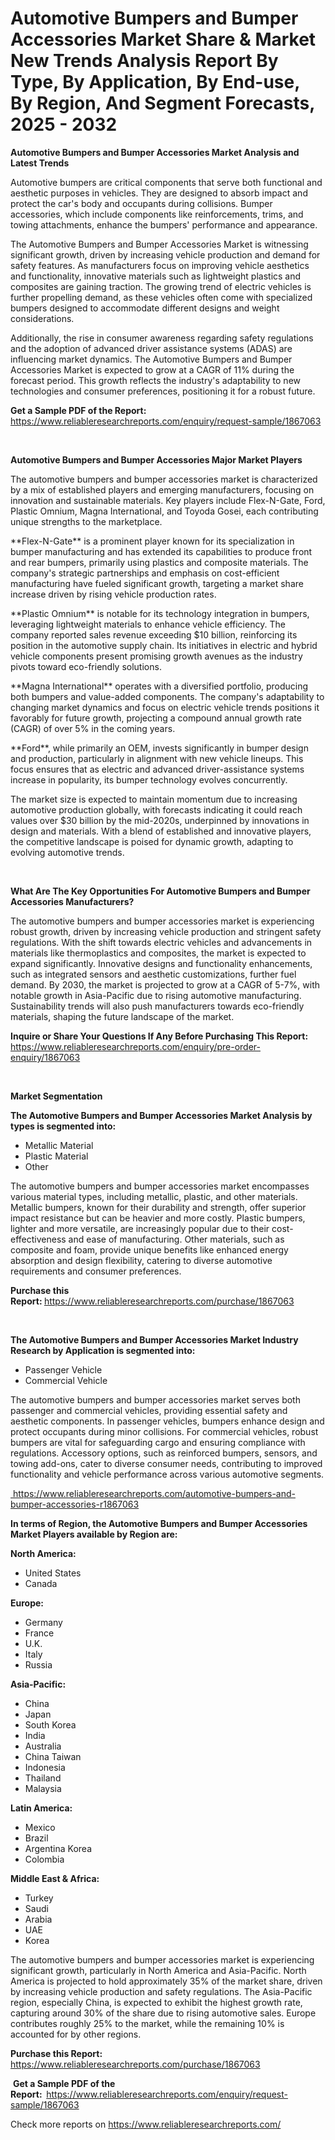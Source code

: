 <p><h1>Automotive Bumpers and Bumper Accessories Market Share & Market New Trends Analysis Report By Type, By Application, By End-use, By Region, And Segment Forecasts, 2025 - 2032</h1></p><p><strong>Automotive Bumpers and Bumper Accessories Market Analysis and Latest Trends</strong></p>
<p><p>Automotive bumpers are critical components that serve both functional and aesthetic purposes in vehicles. They are designed to absorb impact and protect the car's body and occupants during collisions. Bumper accessories, which include components like reinforcements, trims, and towing attachments, enhance the bumpers' performance and appearance.</p><p>The Automotive Bumpers and Bumper Accessories Market is witnessing significant growth, driven by increasing vehicle production and demand for safety features. As manufacturers focus on improving vehicle aesthetics and functionality, innovative materials such as lightweight plastics and composites are gaining traction. The growing trend of electric vehicles is further propelling demand, as these vehicles often come with specialized bumpers designed to accommodate different designs and weight considerations.</p><p>Additionally, the rise in consumer awareness regarding safety regulations and the adoption of advanced driver assistance systems (ADAS) are influencing market dynamics. The Automotive Bumpers and Bumper Accessories Market is expected to grow at a CAGR of 11% during the forecast period. This growth reflects the industry's adaptability to new technologies and consumer preferences, positioning it for a robust future.</p></p>
<p><strong>Get a Sample PDF of the Report:&nbsp;</strong> <a href="https://www.reliableresearchreports.com/enquiry/request-sample/1867063?utm_campaign=2009&utm_medium=2&utm_source=Github&utm_content=ia&utm_term=13022025&utm_id=automotive-bumpers-and-bumper-accessories">https://www.reliableresearchreports.com/enquiry/request-sample/1867063</a></p>
<p>&nbsp;</p>
<p><strong>Automotive Bumpers and Bumper Accessories Major Market Players</strong></p>
<p><p>The automotive bumpers and bumper accessories market is characterized by a mix of established players and emerging manufacturers, focusing on innovation and sustainable materials. Key players include Flex-N-Gate, Ford, Plastic Omnium, Magna International, and Toyoda Gosei, each contributing unique strengths to the marketplace.</p><p>**Flex-N-Gate** is a prominent player known for its specialization in bumper manufacturing and has extended its capabilities to produce front and rear bumpers, primarily using plastics and composite materials. The company's strategic partnerships and emphasis on cost-efficient manufacturing have fueled significant growth, targeting a market share increase driven by rising vehicle production rates.</p><p>**Plastic Omnium** is notable for its technology integration in bumpers, leveraging lightweight materials to enhance vehicle efficiency. The company reported sales revenue exceeding $10 billion, reinforcing its position in the automotive supply chain. Its initiatives in electric and hybrid vehicle components present promising growth avenues as the industry pivots toward eco-friendly solutions.</p><p>**Magna International** operates with a diversified portfolio, producing both bumpers and value-added components. The company's adaptability to changing market dynamics and focus on electric vehicle trends positions it favorably for future growth, projecting a compound annual growth rate (CAGR) of over 5% in the coming years.</p><p>**Ford**, while primarily an OEM, invests significantly in bumper design and production, particularly in alignment with new vehicle lineups. This focus ensures that as electric and advanced driver-assistance systems increase in popularity, its bumper technology evolves concurrently.</p><p>The market size is expected to maintain momentum due to increasing automotive production globally, with forecasts indicating it could reach values over $30 billion by the mid-2020s, underpinned by innovations in design and materials. With a blend of established and innovative players, the competitive landscape is poised for dynamic growth, adapting to evolving automotive trends.</p></p>
<p>&nbsp;</p>
<p><strong>What Are The Key Opportunities For Automotive Bumpers and Bumper Accessories Manufacturers?</strong></p>
<p><p>The automotive bumpers and bumper accessories market is experiencing robust growth, driven by increasing vehicle production and stringent safety regulations. With the shift towards electric vehicles and advancements in materials like thermoplastics and composites, the market is expected to expand significantly. Innovative designs and functionality enhancements, such as integrated sensors and aesthetic customizations, further fuel demand. By 2030, the market is projected to grow at a CAGR of 5-7%, with notable growth in Asia-Pacific due to rising automotive manufacturing. Sustainability trends will also push manufacturers towards eco-friendly materials, shaping the future landscape of the market.</p></p>
<p><strong>Inquire or Share Your Questions If Any Before Purchasing This Report:</strong> <a href="https://www.reliableresearchreports.com/enquiry/pre-order-enquiry/1867063?utm_campaign=2009&utm_medium=2&utm_source=Github&utm_content=ia&utm_term=13022025&utm_id=automotive-bumpers-and-bumper-accessories">https://www.reliableresearchreports.com/enquiry/pre-order-enquiry/1867063</a></p>
<p>&nbsp;</p>
<p><strong>Market Segmentation</strong></p>
<p><strong>The Automotive Bumpers and Bumper Accessories Market Analysis by types is segmented into:</strong></p>
<p><ul><li>Metallic Material</li><li>Plastic Material</li><li>Other</li></ul></p>
<p><p>The automotive bumpers and bumper accessories market encompasses various material types, including metallic, plastic, and other materials. Metallic bumpers, known for their durability and strength, offer superior impact resistance but can be heavier and more costly. Plastic bumpers, lighter and more versatile, are increasingly popular due to their cost-effectiveness and ease of manufacturing. Other materials, such as composite and foam, provide unique benefits like enhanced energy absorption and design flexibility, catering to diverse automotive requirements and consumer preferences.</p></p>
<p><strong>Purchase this Report:&nbsp;</strong><a href="https://www.reliableresearchreports.com/purchase/1867063?utm_campaign=2009&utm_medium=2&utm_source=Github&utm_content=ia&utm_term=13022025&utm_id=automotive-bumpers-and-bumper-accessories">https://www.reliableresearchreports.com/purchase/1867063</a></p>
<p>&nbsp;</p>
<p><strong>The Automotive Bumpers and Bumper Accessories Market Industry Research by Application is segmented into:</strong></p>
<p><ul><li>Passenger Vehicle</li><li>Commercial Vehicle</li></ul></p>
<p><p>The automotive bumpers and bumper accessories market serves both passenger and commercial vehicles, providing essential safety and aesthetic components. In passenger vehicles, bumpers enhance design and protect occupants during minor collisions. For commercial vehicles, robust bumpers are vital for safeguarding cargo and ensuring compliance with regulations. Accessory options, such as reinforced bumpers, sensors, and towing add-ons, cater to diverse consumer needs, contributing to improved functionality and vehicle performance across various automotive segments.</p></p>
<p><a href="https://www.reliableresearchreports.com/automotive-bumpers-and-bumper-accessories-r1867063?utm_campaign=2009&utm_medium=2&utm_source=Github&utm_content=ia&utm_term=13022025&utm_id=automotive-bumpers-and-bumper-accessories">&nbsp;https://www.reliableresearchreports.com/automotive-bumpers-and-bumper-accessories-r1867063</a></p>
<p><strong>In terms of Region, the Automotive Bumpers and Bumper Accessories Market Players available by Region are:</strong></p>
<p>
    <p> <strong> North America: </strong>
        <ul>
            <li>United States</li>
            <li>Canada</li>
        </ul>
        </p> 
    <p> <strong> Europe: </strong>
        <ul>
            <li>Germany</li>
            <li>France</li>
            <li>U.K.</li>
            <li>Italy</li>
            <li>Russia</li>
        </ul>
        </p> 
    <p> <strong> Asia-Pacific: </strong>
        <ul>
            <li>China</li>
            <li>Japan</li>
            <li>South Korea</li>
            <li>India</li>
            <li>Australia</li>
            <li>China Taiwan</li>
            <li>Indonesia</li>
            <li>Thailand</li>
            <li>Malaysia</li>
        </ul>
        </p> 
    <p> <strong> Latin America: </strong>
        <ul>
            <li>Mexico</li>
            <li>Brazil</li>
            <li>Argentina Korea</li>
            <li>Colombia</li>
        </ul>
        </p> 
    <p> <strong> Middle East & Africa: </strong>
        <ul>
            <li>Turkey</li>
            <li>Saudi</li>
            <li>Arabia</li>
            <li>UAE</li>
            <li>Korea</li>
        </ul>
    </p>
    </p>
<p><p>The automotive bumpers and bumper accessories market is experiencing significant growth, particularly in North America and Asia-Pacific. North America is projected to hold approximately 35% of the market share, driven by increasing vehicle production and safety regulations. The Asia-Pacific region, especially China, is expected to exhibit the highest growth rate, capturing around 30% of the share due to rising automotive sales. Europe contributes roughly 25% to the market, while the remaining 10% is accounted for by other regions.</p></p>
<p><strong>Purchase this Report: </strong><a href="https://www.reliableresearchreports.com/purchase/1867063?utm_campaign=2009&utm_medium=2&utm_source=Github&utm_content=ia&utm_term=13022025&utm_id=automotive-bumpers-and-bumper-accessories">https://www.reliableresearchreports.com/purchase/1867063</a></p>
<p>&nbsp;<strong>Get a Sample PDF of the Report:&nbsp;&nbsp;</strong><a href="https://www.reliableresearchreports.com/enquiry/request-sample/1867063?utm_campaign=2009&utm_medium=2&utm_source=Github&utm_content=ia&utm_term=13022025&utm_id=automotive-bumpers-and-bumper-accessories">https://www.reliableresearchreports.com/enquiry/request-sample/1867063</a></p>
<p><strong></strong></p>
<p>Check more reports on <a href="https://www.reliableresearchreports.com/?utm_campaign=2009&utm_medium=2&utm_source=Github&utm_content=ia&utm_term=13022025&utm_id=automotive-bumpers-and-bumper-accessories">https://www.reliableresearchreports.com/</a></p>